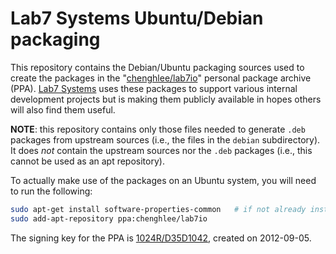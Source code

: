 # Lab7 Systems Ubuntu/Debian packaging

This repository contains the Debian/Ubuntu packaging sources used to create the
packages in the
"[chenghlee/lab7io](https://launchpad.net/~chenghlee/+archive/ubuntu/lab7io)"
personal package archive (PPA). [Lab7 Systems](https://www.lab7.io) uses these
packages to support various internal development projects but is making them
publicly available in hopes others will also find them useful.

**NOTE**: this repository contains only those files needed to generate `.deb`
packages from upstream sources (i.e., the files in the `debian` subdirectory).
It does *not* contain the upstream sources nor the `.deb` packages (i.e., this
cannot be used as an apt repository).

To actually make use of the packages on an Ubuntu system, you will need to run
the following:
```bash
sudo apt-get install software-properties-common   # if not already installed
sudo add-apt-repository ppa:chenghlee/lab7io
```
The signing key for the PPA is [1024R/D35D1042](http://keyserver.ubuntu.com:11371/pks/lookup?fingerprint=on&op=index&search=0x8EBDBFE661B6ABEFE1395D73B1503307D35D1042), created on 2012-09-05.
